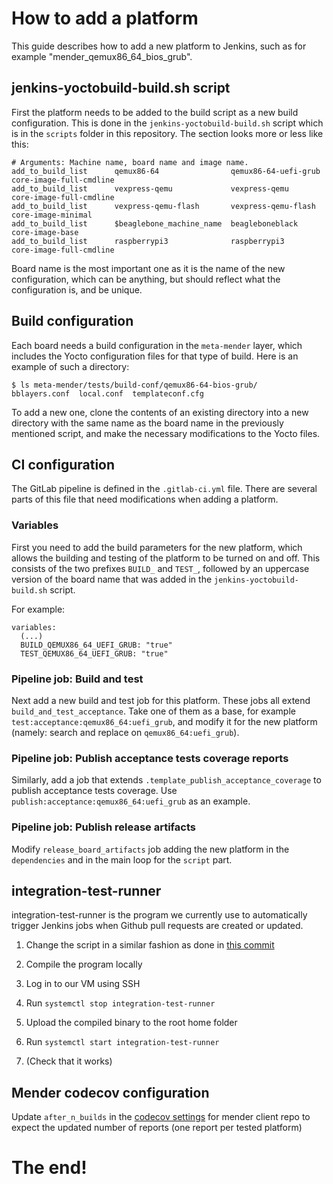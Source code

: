 # How to add a platform

This guide describes how to add a new platform to Jenkins, such as for example
"mender_qemux86_64_bios_grub".


## jenkins-yoctobuild-build.sh script

First the platform needs to be added to the build script as a new build
configuration. This is done in the `jenkins-yoctobuild-build.sh` script which is
in the `scripts` folder in this repository. The section looks more or less like
this:

```
# Arguments: Machine name, board name and image name.
add_to_build_list      qemux86-64                qemux86-64-uefi-grub           core-image-full-cmdline
add_to_build_list      vexpress-qemu             vexpress-qemu                  core-image-full-cmdline
add_to_build_list      vexpress-qemu-flash       vexpress-qemu-flash            core-image-minimal
add_to_build_list      $beaglebone_machine_name  beagleboneblack                core-image-base
add_to_build_list      raspberrypi3              raspberrypi3                   core-image-full-cmdline
```

Board name is the most important one as it is the name of the new configuration,
which can be anything, but should reflect what the configuration is, and be
unique.


## Build configuration

Each board needs a build configuration in the `meta-mender` layer, which
includes the Yocto configuration files for that type of build. Here is an
example of such a directory:

```
$ ls meta-mender/tests/build-conf/qemux86-64-bios-grub/
bblayers.conf  local.conf  templateconf.cfg
```

To add a new one, clone the contents of an existing directory into a new
directory with the same name as the board name in the previously mentioned
script, and make the necessary modifications to the Yocto files.


## CI configuration

The GitLab pipeline is defined in the `.gitlab-ci.yml` file. There are several
parts of this file that need modifications when adding a platform.

### Variables

First you need to add the build parameters for the new platform, which allows
the building and testing of the platform to be turned on and off. This consists
of the two prefixes `BUILD_` and `TEST_`, followed by an uppercase version of
the board name that was added in the `jenkins-yoctobuild-build.sh` script.

For example:
```
variables:
  (...)
  BUILD_QEMUX86_64_UEFI_GRUB: "true"
  TEST_QEMUX86_64_UEFI_GRUB: "true"
```
### Pipeline job: Build and test

Next add a new build and test job for this platform. These jobs all
extend `build_and_test_acceptance`. Take one of them as a base, for
example `test:acceptance:qemux86_64:uefi_grub`, and modify it for the new
platform (namely: search and replace on `qemux86_64:uefi_grub`).

### Pipeline job: Publish acceptance tests coverage reports

Similarly, add a job that extends `.template_publish_acceptance_coverage` to
publish acceptance tests coverage. Use `publish:acceptance:qemux86_64:uefi_grub`
as an example.

### Pipeline job: Publish release artifacts

Modify `release_board_artifacts` job adding the new platform in the `dependencies`
and in the main loop for the `script` part.

## integration-test-runner

integration-test-runner is the program we currently use to automatically trigger
Jenkins jobs when Github pull requests are created or updated.

1. Change the script in a similar fashion as done in [this
commit](https://github.com/mendersoftware/integration-test-runner/commit/8e01cb8595bb0e56fbdb1b4416c603134f554402)

2. Compile the program locally

3. Log in to our VM using SSH

4. Run `systemctl stop integration-test-runner`

5. Upload the compiled binary to the root home folder

6. Run `systemctl start integration-test-runner`

7. (Check that it works)

## Mender codecov configuration

Update `after_n_builds` in the [codecov settings](https://github.com/mendersoftware/mender/blob/master/codecov.yml)
for mender client repo to expect the updated number of reports (one report per
tested platform)

# The end!
